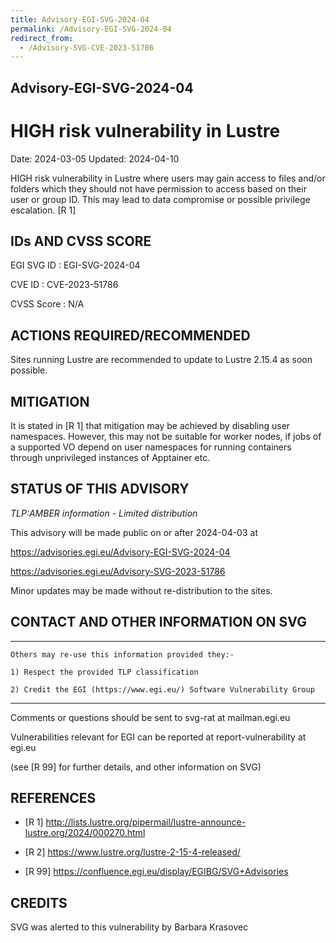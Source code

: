 ```yaml
---
title: Advisory-EGI-SVG-2024-04
permalink: /Advisory-EGI-SVG-2024-04
redirect_from:
  - /Advisory-SVG-CVE-2023-51786
---
```


## Advisory-EGI-SVG-2024-04

# HIGH risk vulnerability in Lustre 

Date:        2024-03-05
Updated:     2024-04-10

HIGH risk vulnerability in Lustre where users may gain access to files 
and/or folders which they should not have permission to access
based on their user or group ID. This may lead to data compromise or
possible privilege escalation. [R 1]

## IDs AND CVSS SCORE 

EGI SVG ID : EGI-SVG-2024-04
    
CVE ID     : CVE-2023-51786

CVSS Score : N/A

## ACTIONS REQUIRED/RECOMMENDED

Sites running Lustre are recommended to update to Lustre 2.15.4 as soon
possible.

## MITIGATION

It is stated in [R 1] that mitigation may be achieved by disabling
user namespaces. However, this may not be suitable for worker nodes,
if jobs of a supported VO depend on user namespaces for running
containers through unprivileged instances of Apptainer etc. 

    
## STATUS OF THIS ADVISORY
                            
_TLP:AMBER information - Limited distribution_ 

 This advisory will be made public on or after 2024-04-03  at 
 
 https://advisories.egi.eu/Advisory-EGI-SVG-2024-04 

 https://advisories.egi.eu/Advisory-SVG-2023-51786 

Minor updates may be made without re-distribution to the sites.


## CONTACT AND OTHER INFORMATION ON SVG


-----------------------------
    Others may re-use this information provided they:-
    
    1) Respect the provided TLP classification
    
    2) Credit the EGI (https://www.egi.eu/) Software Vulnerability Group
---------------------------
    
Comments or questions should be sent to
	svg-rat at mailman.egi.eu

Vulnerabilities relevant for EGI can be reported at
	report-vulnerability at egi.eu
    
(see [R 99] for further details, and other information on SVG)
    
    
## REFERENCES


- [R 1] http://lists.lustre.org/pipermail/lustre-announce-lustre.org/2024/000270.html

- [R 2] https://www.lustre.org/lustre-2-15-4-released/
     

- [R 99] <https://confluence.egi.eu/display/EGIBG/SVG+Advisories>

## CREDITS

SVG was alerted to this vulnerability by Barbara Krasovec 



